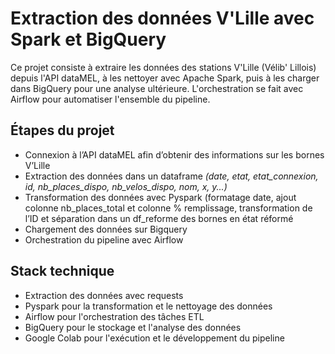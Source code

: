 # Extraction des données V'Lille avec Spark et BigQuery
Ce projet consiste à extraire les données des stations V'Lille (Vélib' Lillois) depuis l'API dataMEL, à les nettoyer avec Apache Spark, puis à les charger dans BigQuery pour une analyse ultérieure. L'orchestration se fait avec Airflow pour automatiser l'ensemble du pipeline.

## Étapes du projet
 
- Connexion à l’API dataMEL afin d’obtenir des informations sur les bornes V’Lille
- Extraction des données dans un dataframe *(date, etat, etat_connexion, id, nb_places_dispo, nb_velos_dispo, nom, x, y...)*
- Transformation des données avec Pyspark (formatage date, ajout colonne nb_places_total et colonne % remplissage, transformation de l’ID et séparation dans un df_reforme des bornes en état réformé
- Chargement des données sur Bigquery
- Orchestration du pipeline avec Airflow

## Stack technique
* Extraction des données avec requests
* Pyspark pour la transformation et le nettoyage des données
* Airflow pour l'orchestration des tâches ETL
* BigQuery pour le stockage et l'analyse des données
* Google Colab pour l'exécution et le développement du pipeline
